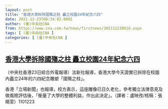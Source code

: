 ```yaml
---
layout: post
title: "香港大學拆除國殤之柱 矗立校園24年紀念六四"
date: 2021-12-23T00:34:02.000Z
author: (臺)中央社CNA
from: https://www.cna.com.tw/news/firstnews/202112230016.aspx
tags: [ (臺)中央社CNA ]
categories: [ (臺)中央社CNA ]
---
```

<!--1640219642000-->
[香港大學拆除國殤之柱 矗立校園24年紀念六四](https://www.cna.com.tw/news/firstnews/202112230016.aspx)
------

<div>
<div></div><div><p>（中央社香港23日綜合外電報導）法新社報導，香港大學今天證實已拆除在校園內矗立24年的六四紀念雕塑「國殤之柱」。</p><p>香港「立場新聞」也報導，校方表示，這座雕像已日久老化，參考獨立法律意見及做風險評估後，「衡量了大學的整體利益，作出此決定」。（譯者：盧映孜/核稿：張曉雯）1101223</p></div>
</div>
